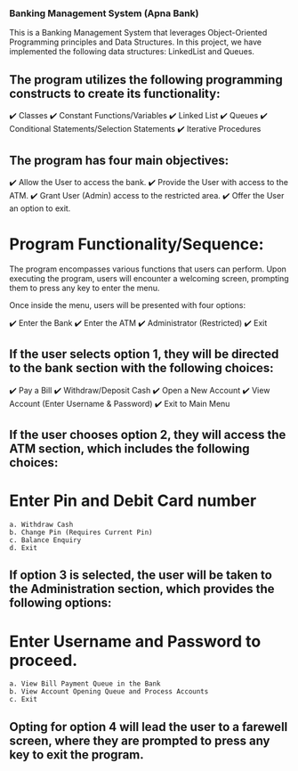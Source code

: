 ### Banking Management System (Apna Bank)
This is a Banking Management System that leverages Object-Oriented Programming principles and Data Structures. In this project, we have implemented the following data structures: LinkedList and Queues.

## The program utilizes the following programming constructs to create its functionality:
✔️ Classes
✔️ Constant Functions/Variables
✔️ Linked List
✔️ Queues
✔️ Conditional Statements/Selection Statements
✔️ Iterative Procedures

## The program has four main objectives:

✔️ Allow the User to access the bank.
✔️ Provide the User with access to the ATM.
✔️ Grant User (Admin) access to the restricted area.
✔️ Offer the User an option to exit.

# Program Functionality/Sequence:

The program encompasses various functions that users can perform. Upon executing the program, users will encounter a welcoming screen, prompting them to press any key to enter the menu.

Once inside the menu, users will be presented with four options:

✔️ Enter the Bank
✔️ Enter the ATM
✔️ Administrator (Restricted)
✔️ Exit

## If the user selects option 1, they will be directed to the bank section with the following choices:

✔️ Pay a Bill
✔️ Withdraw/Deposit Cash
✔️ Open a New Account
✔️ View Account (Enter Username & Password)
✔️ Exit to Main Menu

## If the user chooses option 2, they will access the ATM section, which includes the following choices:


# Enter Pin and Debit Card number
    a. Withdraw Cash
    b. Change Pin (Requires Current Pin)
    c. Balance Enquiry
    d. Exit
    
## If option 3 is selected, the user will be taken to the Administration section, which provides the following options:


# Enter Username and Password to proceed.
    a. View Bill Payment Queue in the Bank
    b. View Account Opening Queue and Process Accounts
    c. Exit
    
## Opting for option 4 will lead the user to a farewell screen, where they are prompted to press any key to exit the program.





